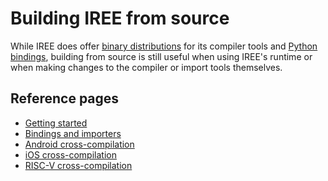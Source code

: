 # Building IREE from source

While IREE does offer
[binary distributions](https://github.com/iree-org/iree/releases) for its
compiler tools and [Python bindings](../bindings/python.md), building from
source is still useful when using IREE's runtime or when making changes to the
compiler or import tools themselves.

## Reference pages

* [Getting started](./getting-started.md)
* [Bindings and importers](./python-bindings-and-importers.md)
* [Android cross-compilation](./android.md)
* [iOS cross-compilation](./ios.md)
* [RISC-V cross-compilation](./riscv.md)
